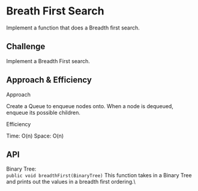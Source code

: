 # Breath First Search

Implement a function that does a Breadth first search.

## Challenge

Implement a Breadth First search.

## Approach & Efficiency

Approach

Create a Queue to enqueue nodes onto.  When a node is dequeued, enqueue its possible children.

Efficiency

Time: O(n)
Space: O(n)

## API
Binary Tree:\
```public void breadthFirst(BinaryTree)``` This function takes in a Binary Tree and prints out the values in a breadth first ordering.\

